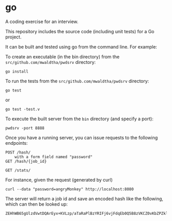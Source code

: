 go
=========

A coding exercise for an interview.

This repository includes the source code (including unit tests) for a Go project.

It can be built and tested using go from the command line. For example:

To create an executable (in the bin directory) from the `src/github.com/mwaldtha/pwdsrv` directory:

    go install


To run the tests from the `src/github.com/mwaldtha/pwdsrv` directory:

    go test
or

    go test -test.v

To execute the built server from the `bin` directory (and specify a port):

    pwdsrv -port 8888

Once you have a running server, you can issue requests to the following endpoints:

    POST /hash/
        with a form field named "password"
    GET /hash/{job_id}

    GET /stats/

For instance, given the request (generated by curl)

    curl --data "password=angryMonkey" http://localhost:8080

The server will return a job id and save an encoded hash like the following, which can then be looked up:

    ZEHhWB65gUlzdVwtDQArEyx+KVLzp/aTaRaPlBzYRIFj6vjFdqEb0Q5B8zVKCZ0vKbZPZklJz0Fd7su2A+gf7Q==



